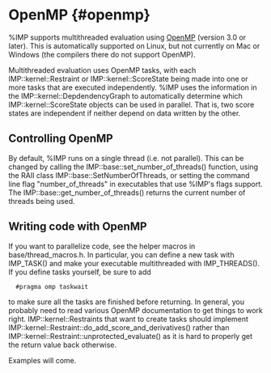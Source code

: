 OpenMP {#openmp}
======

%IMP supports multithreaded evaluation using [OpenMP](http://openmp.org/wp/)
(version 3.0 or later). This is automatically supported on Linux, but not
currently on Mac or Windows (the compilers there do not support OpenMP).

Multithreaded evaluation uses OpenMP tasks, with each IMP::kernel::Restraint or IMP::kernel::ScoreState being made into one or more tasks that are executed independently. %IMP uses the information in the IMP::kernel::DepdendencyGraph to automatically determine which IMP::kernel::ScoreState objects can be used in parallel. That is, two score states are independent if neither depend on data written by the other.

## Controlling OpenMP

By default, %IMP runs on a single thread (i.e. not parallel). This can be
changed by calling the IMP::base::set_number_of_threads() function, using
the RAII class IMP::base::SetNumberOfThreads, or setting the command line flag
"number_of_threads" in executables that use %IMP's flags support.
The IMP::base::get_number_of_threads() returns the current number of threads
being used.

## Writing code with OpenMP

If you want to parallelize code, see the helper macros in base/thread_macros.h. In particular, you can define a new task with IMP_TASK() and make your executable multithreaded with IMP_THREADS(). If you define tasks yourself, be sure to add

      #pragma omp taskwait

to make sure all the tasks are finished before returning. In general, you probably need to read various OpenMP documentation to get things to work right. IMP::kernel::Restraints that want to create tasks should implement IMP::kernel::Restraint::do_add_score_and_derivatives() rather than IMP::kernel::Restraint::unprotected_evaluate() as it is hard to properly get the return value back otherwise.

Examples will come.
